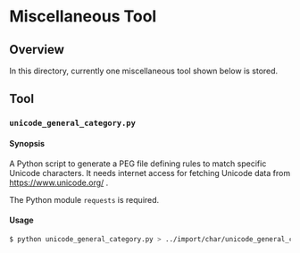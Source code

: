 # Miscellaneous Tool

## Overview

In this directory, currently one miscellaneous tool shown below is stored.

## Tool

### `unicode_general_category.py`

#### Synopsis

A Python script to generate a PEG file defining rules to match specific Unicode characters.
It needs internet access for fetching Unicode data from https://www.unicode.org/ .

The Python module `requests` is required.

#### Usage

~~~sh
$ python unicode_general_category.py > ../import/char/unicode_general_category.peg
~~~
